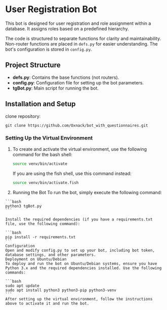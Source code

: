 # User Registration Bot

This bot is designed for user registration and role assignment within a database. It assigns roles based on a predefined hierarchy.

The code is structured to separate functions for clarity and maintainability. Non-router functions are placed in `defs.py` for easier understanding. The bot's configuration is stored in `config.py`.

## Project Structure

- **defs.py**: Contains the base functions (not routers).
- **config.py**: Configuration file for setting up the bot parameters.
- **tgBot.py**: Main script for running the bot.

## Installation and Setup
  clone repository:
  ```
  git clone https://github.com/Oxnack/bot_with_questionnaires.git
  ```
### Setting Up the Virtual Environment

1. To create and activate the virtual environment, use the following command for the bash shell:
    ```bash
    source venv/bin/activate
    ```
    If you are using the fish shell, use this command instead:

    ```bash
    source venv/bin/activate.fish
    ```

2.    Running the Bot
    To run the bot, simply execute the following command:

    ```bash
    python3 tgBot.py
    ```

    Install the required dependencies (if you have a requirements.txt file, use the following command):

    ```bash
    pip install -r requirements.txt
    ```
    Configuration
    Open and modify config.py to set up your bot, including bot token, database settings, and other parameters.
    Deployment on Ubuntu/Debian
    To deploy and run the bot on Ubuntu/Debian systems, ensure you have Python 3.x and the required dependencies installed. Use the following commands:

    ```bash
    sudo apt update
    sudo apt install python3 python3-pip python3-venv
    ```
    After setting up the virtual environment, follow the instructions above to activate it and run the bot.
